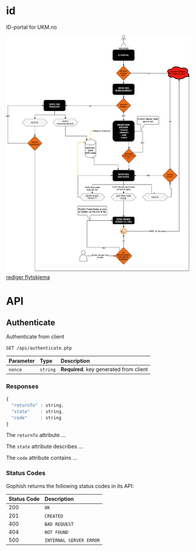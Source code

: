 # id
ID-portal for UKM.no

![Midlertidig flytskjema](Flytskjema.png?raw=true)
[rediger flytskjema](https://app.diagrams.net/)



# API
## Authenticate

Authenticate from client

```http
GET /api/authenticate.php
```

| Parameter | Type | Description |
| :--- | :--- | :--- |
| `nonce` | `string` | **Required**. key generated from client |

### Responses


```javascript
{
  "returnTo" : string,
  "state"    : string,
  "code"     : string
}
```

The `returnTo` attribute ...

The `state` attribute describes ...

The `code` attribute contains ...

### Status Codes

Gophish returns the following status codes in its API:

| Status Code | Description |
| :--- | :--- |
| 200 | `OK` |
| 201 | `CREATED` |
| 400 | `BAD REQUEST` |
| 404 | `NOT FOUND` |
| 500 | `INTERNAL SERVER ERROR` |


